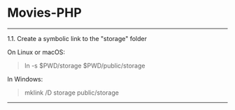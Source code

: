 # Movies-PHP

___
1.1. Create a symbolic link to the "storage" folder

On Linux or macOS:
> ln -s $PWD/storage $PWD/public/storage

In Windows:
> mklink /D storage  public/storage
***
